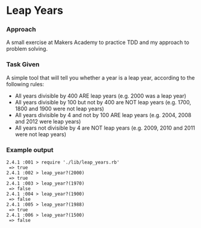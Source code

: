 # Leap Years

### Approach

A small exercise at Makers Academy to practice TDD and my approach to problem solving.

### Task Given

A simple tool that will tell you whether a year is a leap year, according to the following rules:

* All years divisible by 400 ARE leap years (e.g. 2000 was a leap year)
* All years divisible by 100 but not by 400 are NOT leap years (e.g. 1700, 1800 and 1900 were not leap years)
* All years divisible by 4 and not by 100 ARE leap years (e.g. 2004, 2008 and 2012 were leap years)
* All years not divisible by 4 are NOT leap years (e.g. 2009, 2010 and 2011 were not leap years)

### Example output

```
2.4.1 :001 > require './lib/leap_years.rb'
 => true
2.4.1 :002 > leap_year?(2000)
 => true
2.4.1 :003 > leap_year?(1970)
 => false
2.4.1 :004 > leap_year?(1900)
 => false
2.4.1 :005 > leap_year?(1988)
 => true
2.4.1 :006 > leap_year?(1500)
 => false
```


